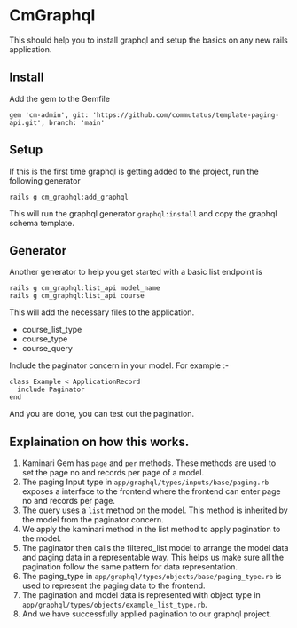 # CmGraphql

This should help you to install graphql and setup the basics on any new rails application.

## Install

Add the gem to the Gemfile

```
gem 'cm-admin', git: 'https://github.com/commutatus/template-paging-api.git', branch: 'main'
```

## Setup

If this is the first time graphql is getting added to the project, run the following generator

```
rails g cm_graphql:add_graphql
```

This will run the graphql generator `graphql:install` and copy the graphql schema template.

## Generator

Another generator to help you get started with a basic list endpoint is 

```
rails g cm_graphql:list_api model_name
rails g cm_graphql:list_api course
```

This will add the necessary files to the application.
- course_list_type
- course_type
- course_query

Include the paginator concern in your model. For example :-

```
class Example < ApplicationRecord
  include Paginator
end
```

And you are done, you can test out the pagination.

## Explaination on how this works.

1. Kaminari Gem has `page` and `per` methods. These methods are used to set the page no and records per page of a model.
2. The paging Input type in `app/graphql/types/inputs/base/paging.rb` exposes a interface to the frontend where the frontend can enter page no and records per page.
3. The query uses a `list` method on the model. This method is inherited by the model from the paginator concern.
4. We apply the kaminari method in the list method to apply pagination to the model.
5. The paginator then calls the filtered_list model to arrange the model data and paging data in a representable way. This helps us make sure all the pagination follow the same pattern for data representation.
6. The paging_type in `app/graphql/types/objects/base/paging_type.rb` is used to represent the paging data to the frontend.
7. The pagination and model data is represented with object type in `app/graphql/types/objects/example_list_type.rb`.
8. And we have successfully applied pagination to our graphql project.
